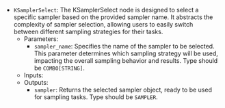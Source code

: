 - `KSamplerSelect`: The KSamplerSelect node is designed to select a specific sampler based on the provided sampler name. It abstracts the complexity of sampler selection, allowing users to easily switch between different sampling strategies for their tasks.
    - Parameters:
        - `sampler_name`: Specifies the name of the sampler to be selected. This parameter determines which sampling strategy will be used, impacting the overall sampling behavior and results. Type should be `COMBO[STRING]`.
    - Inputs:
    - Outputs:
        - `sampler`: Returns the selected sampler object, ready to be used for sampling tasks. Type should be `SAMPLER`.
